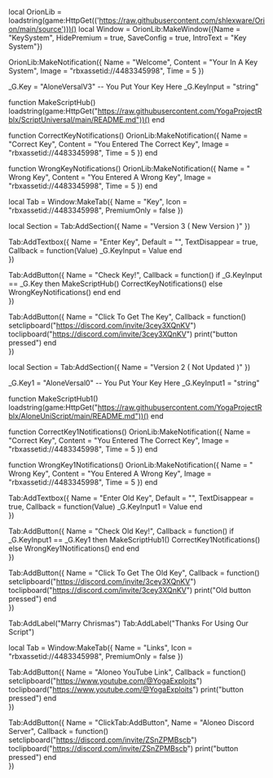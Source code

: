 local OrionLib = loadstring(game:HttpGet(('https://raw.githubusercontent.com/shlexware/Orion/main/source')))()
local Window = OrionLib:MakeWindow({Name = "KeySystem", HidePremium = true, SaveConfig = true, IntroText = "Key System"})

OrionLib:MakeNotification({
	Name = "Welcome",
	Content = "Your In A Key System",
	Image = "rbxassetid://4483345998",
	Time = 5
})

_G.Key = "AloneVersalV3" -- You Put Your Key Here
_G.KeyInput = "string"

function MakeScriptHub()
loadstring(game:HttpGet("https://raw.githubusercontent.com/YogaProjectRblx/ScriptUniversal/main/README.md"))()
end

function CorrectKeyNotifications()
    OrionLib:MakeNotification({
        Name = "Correct Key",
        Content = "You Entered The Correct Key",
        Image = "rbxassetid://4483345998",
        Time = 5
    })
end

function WrongKeyNotifications()
    OrionLib:MakeNotification({
        Name = " Wrong Key",
        Content = "You Entered A Wrong Key",
        Image = "rbxassetid://4483345998",
        Time = 5
    })
end

local Tab = Window:MakeTab({
	Name = "Key",
	Icon = "rbxassetid://4483345998",
	PremiumOnly = false
})

local Section = Tab:AddSection({
	Name = "Version 3 ( New Version )"
})

Tab:AddTextbox({
	Name = "Enter Key",
	Default = "",
	TextDisappear = true,
	Callback = function(Value)
        _G.KeyInput = Value
	end	  
})

Tab:AddButton({
	Name = "Check Key!",
	Callback = function()
        if _G.KeyInput == _G.Key then
         MakeScriptHub()
         CorrectKeyNotifications()
     else
        WrongKeyNotifications()
        end
  	end    
})

Tab:AddButton({
	Name = "Click To Get The Key",
	Callback = function()
setclipboard("https://discord.com/invite/3cey3XQnKV")
toclipboard("https://discord.com/invite/3cey3XQnKV")
      		print("button pressed")
  	end    
})

local Section = Tab:AddSection({
	Name = "Version 2 ( Not Updated )"
})

_G.Key1 = "AloneVersal0" -- You Put Your Key Here
_G.KeyInput1 = "string"


function MakeScriptHub1()
loadstring(game:HttpGet("https://raw.githubusercontent.com/YogaProjectRblx/AloneUniScript/main/README.md"))()
end

function CorrectKey1Notifications()
    OrionLib:MakeNotification({
        Name = "Correct Key",
        Content = "You Entered The Correct Key",
        Image = "rbxassetid://4483345998",
        Time = 5
    })
end

function WrongKey1Notifications()
    OrionLib:MakeNotification({
        Name = " Wrong Key",
        Content = "You Entered A Wrong Key",
        Image = "rbxassetid://4483345998",
        Time = 5
    })
end

Tab:AddTextbox({
	Name = "Enter Old Key",
	Default = "",
	TextDisappear = true,
	Callback = function(Value)
        _G.KeyInput1 = Value
	end	  
})

Tab:AddButton({
	Name = "Check Old Key!",
	Callback = function()
        if _G.KeyInput1 == _G.Key1 then
         MakeScriptHub1()
         CorrectKey1Notifications()
     else
        WrongKey1Notifications()
        end
  	end    
})

Tab:AddButton({
	Name = "Click To Get The Old Key",
	Callback = function()
setclipboard("https://discord.com/invite/3cey3XQnKV")
toclipboard("https://discord.com/invite/3cey3XQnKV")
      		print("Old button pressed")
  	end    
})

Tab:AddLabel("Marry Chrismas")
Tab:AddLabel("Thanks For Using Our Script")

local Tab = Window:MakeTab({
	Name = "Links",
	Icon = "rbxassetid://4483345998",
	PremiumOnly = false
})

Tab:AddButton({
	Name = "Aloneo YouTube Link",
	Callback = function()
setclipboard("https://www.youtube.com/@YogaExploits")
toclipboard("https://www.youtube.com/@YogaExploits")
      		print("button pressed")
  	end    
})

Tab:AddButton({
	Name = "ClickTab:AddButton",
	Name = "Aloneo Discord Server",
	Callback = function()
setclipboard("https://discord.com/invite/ZSnZPMBscb")
toclipboard("https://discord.com/invite/ZSnZPMBscb")
      		print("button pressed")
  	end    
})
